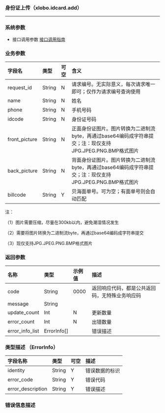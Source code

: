### 身份证上传（xlobo.idcard.add）

---

### 系统参数

* 接口调用参数 [接口调用指南](/openapi/how-to-call-api.md)

### 业务参数

| 字段名 | 类型 | 可空 | 含义 |
| :--- | :--- | :--- | :--- |
| request_id | String | N | 请求编号。无实际意义，每次请求唯一即可；仅作为请求编号查询使用 |
| name | String | N | 姓名 |
| phone | String | N | 手机号码 |
| idcode | String | N | 身份证号码 |
| front_picture | String | N | 正面身份证图片。图片转换为二进制流byte，再通过base64编码成字符串提交；注：现仅支持JPG.JPEG.PNG.BMP格式图片 |
| back_picture | String | N | 背面身份证图片。图片转换为二进制流byte，再通过base64编码成字符串提交；注：现仅支持JPG.JPEG.PNG.BMP格式图片 |
| billcode | String | Y | 贝海面单号。可为空；有面单号则会自动匹配 |

注：

（1）图片需要压缩，尽量在300kb以内，避免潮湿情况发生

（2）需要将图片转换为二进制流byte，再通过base64编码成字符串提交

（3）现仅支持JPG.JPEG.PNG.BMP格式图片


### 返回参数

| 名称 | 类型 | 示例值 | 描述 |
| :--- | :--- | :--- | :--- |
| code | String | 0000 | 返回响应代码，都是公共返回码，无特殊业务响应码 |
| message | String |  |  |
| update_count | Int | N | 更新数量 |
| error_count | Int | N | 出错数量 |
| error_info_list | ErrorInfo[] |  |错误描述   |


### 类型描述 （ErrorInfo）

| 字段名称 | 类型 | 可空 | 描述 |
| :--- | :--- | :--- | :--- |
| identity | String | Y | 错误数据的标识 |
| error_code | String | Y | 错误代码 |
| error_description | String | Y | 错误描述 |

### 错误信息描述